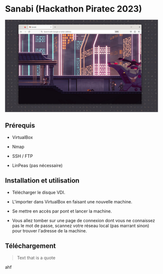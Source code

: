 # Sanabi (Hackathon Piratec 2023)
![machine screen](https://github.com/miyazakigawd/Sanabi/blob/main/screenshot.PNG)

## Prérequis
- VirtualBox
* Nmap
- SSH / FTP
+ LinPeas (pas nécessaire)

## Installation et utilisation
- Télécharger le disque VDI.
* L'importer dans VirtualBox en faisant une nouvelle machine.
+ Se mettre en accès par pont et lancer la machine.
* Vous allez tomber sur une page de connexion dont vous ne connaissez pas le mot de passe, scannez votre réseau local (pas marrant sinon) pour trouver l'adresse de la machine.

## Téléchargement
> Text that is a quote

ahf

